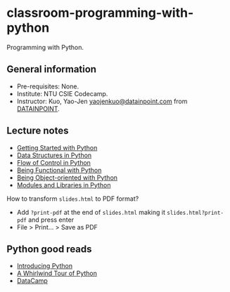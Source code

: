 # classroom-programming-with-python

Programming with Python.

## General information

- Pre-requisites: None.
- Institute:  NTU CSIE Codecamp.
- Instructor: Kuo, Yao-Jen <yaojenkuo@datainpoint.com> from [DATAINPOINT](https://www.datainpoint.com).

## Lecture notes

- [Getting Started with Python]()
- [Data Structures in Python]()
- [Flow of Control in Python]()
- [Being Functional with Python]()
- [Being Object-oriented with Python]()
- [Modules and Libraries in Python]()

How to transform `slides.html` to PDF format?
- Add `?print-pdf` at the end of `slides.html` making it `slides.html?print-pdf` and press enter
- File > Print... > Save as PDF

## Python good reads

- [Introducing Python](https://www.amazon.com/Introducing-Python-Modern-Computing-Packages/dp/1492051365)
- [A Whirlwind Tour of Python](https://jakevdp.github.io/WhirlwindTourOfPython/)
- [DataCamp](https://www.datacamp.com?tap_a=5644-dce66f&tap_s=194899-1fb421&utm_medium=affiliate&utm_source=tonykuo)